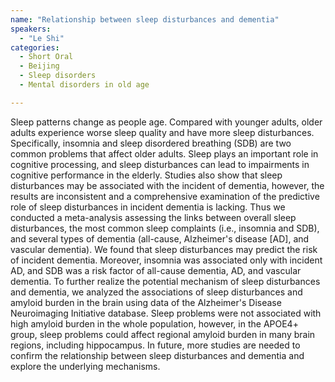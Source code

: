 ```yaml
---
name: "Relationship between sleep disturbances and dementia"
speakers:
  - "Le Shi"
categories:
  - Short Oral
  - Beijing
  - Sleep disorders
  - Mental disorders in old age

---
```


Sleep patterns change as people age. Compared with younger adults, older adults experience worse sleep quality and have more sleep disturbances. Specifically, insomnia and sleep disordered breathing (SDB) are two common problems that affect older adults. Sleep plays an important role in cognitive processing, and sleep disturbances can lead to impairments in cognitive performance in the elderly. Studies also show that sleep disturbances may be associated with the incident of dementia, however, the results are inconsistent and a comprehensive examination of the predictive role of sleep disturbances in incident dementia is lacking. Thus we conducted a meta-analysis assessing the links between overall sleep disturbances, the most common sleep complaints (i.e., insomnia and SDB), and several types of dementia (all-cause, Alzheimer's disease [AD], and vascular dementia). We found that sleep disturbances may predict the risk of incident dementia. Moreover, insomnia was associated only with incident AD, and SDB was a risk factor of all-cause dementia, AD, and vascular dementia. To further realize the potential mechanism of sleep disturbances and dementia, we analyzed the associations of sleep disturbances and amyloid burden in the brain using data of the Alzheimer's Disease Neuroimaging Initiative database. Sleep problems were not associated with high amyloid burden in the whole population, however, in the APOE4+ group, sleep problems could affect regional amyloid burden in many brain regions, including hippocampus. In future, more studies are needed to confirm the relationship between sleep disturbances and dementia and explore the underlying mechanisms.
